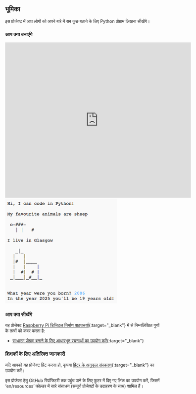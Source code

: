 ## भूमिका

इस प्रोजेक्ट में आप लोगों को अपने बारे में सब कुछ बताने के लिए Python प्रोग्राम लिखना सीखेंगे।

### आप क्या बनाएंगे

<div class="trinket">
  <iframe src="https://trinket.io/embed/python/a1f663ae0d?outputOnly=true&start=result" width="600" height="500" frameborder="0" marginwidth="0" marginheight="0" allowfullscreen>
  </iframe>
  <img src="images/me-final.png">
</div>

### आप क्या सीखेंगे

यह प्रोजेक्ट [Raspberry Pi डिजिटल निर्माण पाठ्यचर्या](http://rpf.io/curriculum){:target="_blank"} में से निम्नलिखित गुणों के तत्वों को कवर करता है:

+ [साधारण प्रोग्राम बनाने के लिए आधारभूत रचनाओं का उपयोग करें](https://www.raspberrypi.org/curriculum/programming/creator){:target="_blank"}

### शिक्षकों के लिए अतिरिक्त जानकारी

यदि आपको यह प्रोजेक्ट प्रिंट करना हो, कृपया [प्रिंटर के अनुकूल संस्करण](https://projects.raspberrypi.org/en/projects/about-me/print){:target="_blank"} का उपयोग करें।

इस प्रोजेक्ट हेतु GitHub रिपॉजिटरी तक पहुंच पाने के लिए फुटर में दिए गए लिंक का उपयोग करें, जिसमें ‘en/resources’ फोल्डर में सारे संसाधन (सम्पूर्ण प्रोजेक्टों के उदाहरण के साथ) शामिल हैं।

